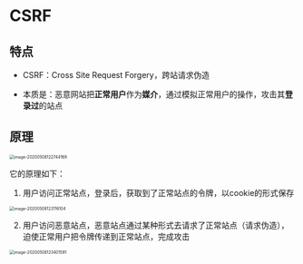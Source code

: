 # CSRF

## 特点

+ CSRF：Cross Site Request Forgery，跨站请求伪造

+ 本质是：恶意网站把**正常用户**作为**媒介**，通过模拟正常用户的操作，攻击其**登录过**的站点

## 原理

<img src="http://mdrs.yuanjin.tech/img/image-20200508122744169.png" alt="image-20200508122744169" style="zoom:50%;" />

它的原理如下：

1. 用户访问正常站点，登录后，获取到了正常站点的令牌，以cookie的形式保存

<img src="http://mdrs.yuanjin.tech/img/image-20200508123116104.png" alt="image-20200508123116104" style="zoom:50%;" />

2. 用户访问恶意站点，恶意站点通过某种形式去请求了正常站点（请求伪造），迫使正常用户把令牌传递到正常站点，完成攻击

<img src="http://mdrs.yuanjin.tech/img/image-20200508123401591.png" alt="image-20200508123401591" style="zoom:50%;" />
